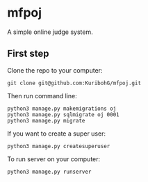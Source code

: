 # mfpoj

A simple online judge system.

## First step

Clone the repo to your computer:
```
git clone git@github.com:KuribohG/mfpoj.git
```

Then run command line:
```
python3 manage.py makemigrations oj
python3 manage.py sqlmigrate oj 0001
python3 manage.py migrate
```

If you want to create a super user:
```
python3 manage.py createsuperuser
```

To run server on your computer:
```
python3 manage.py runserver
```

